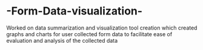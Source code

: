 # -Form-Data-visualization-
Worked on data summarization and visualization tool creation which created graphs and charts for user collected form data to facilitate ease of evaluation and analysis of the collected data
